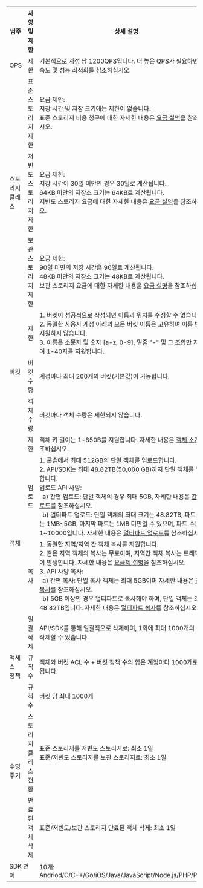 <table>
    <tr>
        <th>범주</th>
        <th>사양 및 제한</th>
    			<th>상세 설명</th>
   </tr>
    <tr>
        <td>QPS</td>
    			<td>제한</td>
    			<td>기본적으로 계정 당 1200QPS입니다. 더 높은 QPS가 필요하면 <a href="/document/product/436/13653">요청 속도 및 성능 최적화</a>를 참조하십시오. </td>
    </tr>
    	 <tr>
        <td rowspan="3">스토리지 클래스</td>
    			<td>표준 스토리지 제한</td>
    			<td>요금 제안:<br> 저장 시간 및 저장 크기에는 제한이 없습니다.<br>표준 스토리지 비용 청구에 대한 자세한 내용은 <a href="https://cloud.tencent.com/document/product/436/6239">요금 설명</a>을 참조하십시오.</td>
    </tr>
    	 <tr>
        <td>저빈도 스토리지 제한</td>
    			<td>요금 제한:<br> 저장 시간이 30일 미만인 경우 30일로 계산됩니다.<br>64KB 미만의 저장소 크기는 64KB로 계산됩니다.<br>저빈도 스토리지 요금에 대한 자세한 내용은 <a href="https://cloud.tencent.com/document/product/436/6239">요금 설명</a>을 참조하십시오.</td>
    </tr>
    	 <tr>
        <td>보관 스토리지 제한</td>
    			<td>요금 제한:<br> 90일 미만의 저장 시간은 90일로 계산됩니다.<br>48KB 미만의 저장소 크기는 48KB로 계산됩니다.<br>보관 스토리지 요금에 대한 자세한 내용은 <a href="https://cloud.tencent.com/document/product/436/6239">요금 설명</a>을 참조하십시오.</td>				
    </tr>
     <tr>
        <td rowspan="3">버킷</td>
    			<td>제한</td>
    			<td>1. 버켓이 성공적으로 작성되면 이름과 위치를 수정할 수 없습니다.<br>2. 동일한 사용자 계정 아래의 모든 버킷 이름은 고유하며 이름 변경을 지원하지 않습니다.<br>3. 이름은 소문자 및 숫자 [a-z, 0-9], 밑줄 "-" 및 그 조합만 지원하며 1-40자를 지원합니다.</td>
     </tr>
    	 <tr>
    			<td> 버킷 수량</td>
    			<td>계정마다 최대 200개의 버킷(기본값)이 가능합니다.</td>
    		</tr>
    			<td> 객체 수량</td>
    			<td> 버킷마다 객체 수량은 제한되지 않습니다.</td>
    		<tr>
    			<td rowspan="4">객체</td>
    			<td>제한</td>
					<td >객체 키 길이는 1-850B를 지원합니다. 자세한 내용은 <a href="https://cloud.tencent.com/document/product/436/13324">객체 소개</a>를 참조하십시오.</td>
    		</tr>
    			<tr>
    			<td>업로드</td>
    			<td>1. 콘솔에서 최대 512GB의 단일 객체를 업로드합니다.<br>2. API/SDK는 최대 48.82TB(50,000 GB)까지 단일 객체를 업로드합니다.<br>업로드 API 사양:<br>&nbsp;&nbsp;a) 간편 업로드: 단일 객체의 경우 최대 5GB, 자세한 내용은 <a href="https://cloud.tencent.com/document/product/436/14113">간편 업로드</a>를 참조하십시오. <br>&nbsp;&nbsp;b) 멀티파트 업로드: 단일 객체의 최대 크기는 48.82TB, 파트 크기는 1MB~5GB, 마지막 파트는 1MB 미만일 수 있으며, 파트 수는 1~10000입니다. 자세한 내용은 <a href="https://cloud.tencent.com/document/product/436/14112">멀티파트 업로도</a>를 참조하십시오.</td>
    		</tr>
    		<tr>
    			<td >복사</td>
    			<td >1. 동일한 지역/지역 간 객체 복사를 지원합니다. <br>2. 같은 지역 객체의 복사는 무료이며, 지역간 객체 복사는 트래픽 요금이 발생합니다. 자세한 내용은 <a href="https://cloud.tencent.com/document/product/436/6239">요금제 설명</a>을 참조하십시오.<br>3. API 사양 복사:<br>&nbsp;&nbsp;a) 간편 복사: 단일 복사 객체는 최대 5GB이며 자세한 내용은 <a href="https://cloud.tencent.com/document/product/436/14117">간편 복사</a>를 참조하십시오.<br>&nbsp;&nbsp;b) 5GB 이상인 경우 멀티파트로 복사해야 하며, 단일 객체는 최대 48.82TB입니다. 자세한 내용은 <a href="https://cloud.tencent.com/document/product/436/14118">멀티파트 복사</a>를 참조하십시오.</td>
    		</tr>
    		<tr>
    			<td>일괄 삭제</td>
    			<td>API/SDK를 통해 일괄적으로 삭제하며, 1회에 최대 1000개의 객체를 삭제할 수 있습니다.</td>
    		</tr>
    		 <tr>
    			<td >액세스 정책</td>
    			<td >규칙 수</td>
    			<td >객체와 버킷 ACL 수 + 버킷 정책 수의 합은 계정마다 1000개로 제한됩니다.</td>
    		</tr>
    		<tr>
    			<td rowspan="3">수명 주기</td>
    			<td>규칙 수</td>
    			<td >버킷 당 최대 1000개</td>
    		</tr>
    		<tr>
    			<td >스토리지 클래스 전환</td>
    			<td >표준 스토리지를 저빈도 스토리지로: 최소 1일<br>표준/저빈도 스토리지를 보관 스토리지로: 최소 1일 </td>
    		</tr>
    		 <tr>
    			<td >만료된 객체 삭제</td>
    			<td >표준/저빈도/보관 스토리지 만료된 객체 삭제: 최소 1일</td>
    		</tr>         
    		<tr>
    			<td colspan="2">SDK 언어</td>
    			<td >10개:<br>Andriod/C/C++/Go/iOS/Java/JavaScript/Node.js/PHP/Python</td>
    </tr>
</table>
